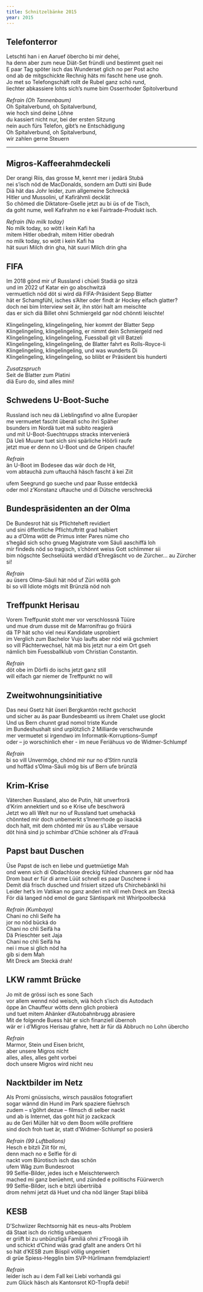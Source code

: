 ```yaml
---
title: Schnitzelbänke 2015
year: 2015
---
```

## Telefonterror
Letschti han i en Aaruef öbercho bi mir dehei,  
ha denn aber zum neue Diät-Set fründli und bestimmt gseit nei  
E paar Tag spöter isch das Wunderset glich no per Post acho  
ond ab de mitgschickte Rechnig häts mi fascht hene use gnoh.  
Jo met so Telefongschäft rollt de Rubel ganz schö rund,  
liechter abkassiere lohts sich’s nume bim Osserrhoder Spitolverbund

_Refrain (Oh Tannenbaum)_  
Oh Spitalverbund, oh Spitalverbund,  
wie hoch sind deine Löhne  
du kassiert nicht nur, bei der ersten Sitzung  
nein auch fürs Telefon, gibt’s ne Entschädigung  
Oh Spitalverbund, oh Spitalverbund,  
wir zahlen gerne Steuern

***

## Migros-Kaffeerahmdeckeli
Der orangi Riis, das grosse M, kennt mer i jedärä Stubä  
nei s’isch nöd de MacDonalds, sondern am Dutti sini Bude  
Diä hät das Johr leider, zum allgemeine Schreckä  
Hitler und Mussolini, uf Kafirähmli decklät  
So chömed die Diktatore-Gselle jetzt au bi üs of de Tisch,  
da goht nume, well Kafirahm no e kei Fairtrade-Produkt isch.

_Refrain (No milk today)_  
No milk today, so wött i kein Kafi ha  
mitem Hitler obedrah, mitem Hitler obedrah  
no milk today, so wött i kein Kafi ha  
hät suuri Milch drin gha, hät suuri Milch drin gha


## FIFA
Im 2018 gönd mir uf Russland i chüeli Stadiä go sitzä  
und im 2022 uf Katar ein go abschwitzä  
vermuetlich nöd döt si wird dä FIFA-Präsident Sepp Blatter  
hät er Schamgfühl, isches s’Alter oder findt är Hockey eifach glatter?  
doch nei bim Interview seit är, ihn störi halt am meischte  
das er sich diä Billet ohni Schmiergeld gar nöd chönnti leischte!

Klingelingeling, klingelingeling, hier kommt der Blatter Sepp  
Klingelingeling, klingelingeling, er nimmt dein Schmiergeld ned  
Klingelingeling, klingelingeling, Fuessball git vill Batzeli  
Klingelingeling, klingelingeling, de Blatter fahrt es Rolls-Royce-li  
Klingelingeling, klingelingeling, und was wunderts Di  
Klingelingeling, klingelingeling, so bliibt er Präsident bis hunderti

_Zusatzspruch_  
Seit de Blatter zum Platini  
diä Euro do, sind alles mini!


## Schwedens U-Boot-Suche
Russland isch neu dä Lieblingsfind vo allne Europäer  
me vermuetet fascht überall scho ihri Späher  
bsunders im Nordä tuet mä subito reagierä  
und mit U-Boot-Suechtrupps stracks intervenierä  
Dä Ueli Muurer tuet sich sini spärliche Höörli raufe  
jetzt mue er denn no U-Boot und de Gripen chaufe!

_Refrain_  
än U-Boot im Bodesee das wär doch de Hit,  
vom abtauchä zum uftauchä häsch fascht ä kei Ziit

ufem Seegrund go sueche und paar Russe entdeckä  
oder mol z’Konstanz uftauche und di Dütsche verschreckä


## Bundespräsidenten an der Olma
De Bundesrot hät sis Pflichteheft revidiert  
und sini öffentliche Pflichtuftritt grad halbiert  
au a d’Olma wött de Primus inter Pares nüme cho  
s‘hegäd sich scho gnueg Magistrate vom Säuli aaschiffä loh  
mir findeds nöd so tragisch, s’chönnt weiss Gott schlimmer sii  
bim nögschte Sechselüütä werdäd d’Ehregäscht vo de Zürcher… au Zürcher si!

_Refrain_  
au üsers Olma-Säuli hät nöd uf Züri wöllä goh  
bi so vill Idiote mögts mit Brünzlä nöd noh


## Treffpunkt Herisau
Vorem Treffpunkt stoht mer vor verschlossnä Tüüre  
und mue drum dusse mit de Marronifrau go früürä  
dä TP hät scho viel neui Kandidate usprobiert  
im Verglich zum Bachelor Vujo laufts aber nöd wiä gschmiert  
so vill Pächterwechsel, hät mä bis jetzt nur a eim Ort gseh  
nämlich bim Fuessballklub vom Christian Constantin.

_Refrain_  
döt obe im Dörfli do ischs jetzt ganz still  
will eifach gar niemer de Treffpunkt no will


## Zweitwohnungsinitiative
Das neui Gsetz hät üseri Bergkantön recht gschockt  
und sicher au äs paar Bundesbeamti us ihrem Chalet use glockt  
Und us Bern chunnt grad nomol triste Kunde  
im Bundeshushalt sind urplötzlich 2 Milliarde verschwunde  
mer vermuetet si irgendwo im Informatik-Korruptions–Sumpf  
oder – jo worschinlich eher - im neue Feriähuus vo de Widmer-Schlumpf

_Refrain_  
bi so vill Unvermöge, chönd mir nur no d’Stirn runzlä  
und hoffäd s’Olma-Säuli mög bis uf Bern ufe brünzlä


## Krim-Krise
Väterchen Russland, also de Putin, hät unverfrorä  
d’Krim annektiert und so e Krise ufe beschworä  
Jetzt wo alli Welt nur no uf Russland tuet umehackä  
chönnted mir doch unbemerkt s’Innerrhode go iisackä  
doch halt, mit dem chönted mir üs au s’Läbe versaue  
döt hinä sind jo schimbar d’Chüe schöner als d’Frauä


## Papst baut Duschen
Üse Papst de isch en liebe und guetmüetige Mah  
ond wenn sich di Obdachlose dreckig fühled channers gar nöd haa  
Drom baut er für di arme Lüüt schnell es paar Duschene ii  
Demit diä frisch dusched und frisiert sitzed ufs Chirchebänkli hii  
Leider het’s im Vatikan no ganz anderi mit vill meh Dreck am Steckä  
För diä langed nöd emol de ganz Säntispark mit Whirlpoolbeckä

_Refrain (Kumbaya)_  
Chani no chli Seife ha  
jor no nöd bückä do  
Chani no chli Seifä ha  
Dä Prieschter seit Jaja  
Chani no chli Seifä ha  
nei i mue si glich nöd ha  
gib si dem Mah  
Mit Dreck am Steckä drah!


## LKW rammt Brücke
Jo mit de grössi isch es sone Sach  
vor allem wennd nöd weisch, wiä höch s’isch dis Autodach  
öppe än Chauffeur wötts denn glich probierä  
und tuet mitem Ahänker d’Autobahnbrugg abrasiere  
Mit de folgende Buess hät er sich finanziell übernoh  
wär er i d’Migros Herisau gfahre, hett är für dä Abbruch no Lohn übercho

_Refrain_  
Marmor, Stein und Eisen bricht,  
aber unsere Migros nicht  
alles, alles, alles geht vorbei  
doch unsere Migros wird nicht neu


## Nacktbilder im Netz
Als Promi gnüssischs, wirsch pausälos fotografiert  
sogar wännd din Hund im Park spaziere füehrsch  
zudem – s’göhrt dezue – filmsch di selber nackt  
und ab is Internet, das goht hüt jo zackzack  
au de Geri Müller hät vo dem Boom wölle profitiere  
sind doch froh tuet är, statt d’Widmer-Schlumpf so posierä

_Refrain (99 Luftballons)_  
Hesch e bitzli Ziit för mi,  
denn mach no e Selfie för di  
nackt vom Bürotisch isch das schön  
ufem Wäg zum Bundesroot  
99 Selfie-Bilder, jedes isch e Meischterwerch  
mached mi ganz berüehmt, und zünded e politischs Füürwerch  
99 Selfie-Bilder, isch e bitzli übertriibä  
drom nehmi jetzt dä Huet und cha nöd länger Stapi bliibä


## KESB
D’Schwiizer Rechtsornig hät es neus-alts Problem  
dä Staat isch do richtig unbequem  
er griift bi zu unbünzligä Familiä ohni z’Froogä iih  
und schickt d’Chind wiäs grad gfallt ane anders Ort hii  
so hät d’KESB zum Biispil völlig ungeniert  
di grüe Spiess-Hegglin bim SVP-Hürlimann fremdplaziert!

_Refrain_  
leider isch au i dem Fall kei Liebi vorhandä gsi  
zum Glück häsch als Kantonsrot KO-Tropfä debii!
